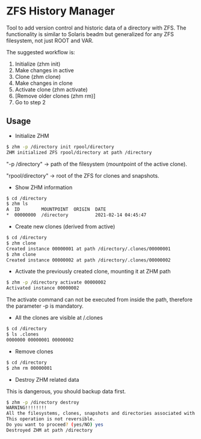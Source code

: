 # ZFS History Manager

Tool to add version control and historic data of a directory with ZFS. The functionality is similar to Solaris beadm but generalized for any ZFS filesystem, not just ROOT and VAR.

The suggested workflow is:
1. Initialize (zhm init)
2. Make changes in active
3. Clone (zhm clone)
4. Make changes in clone
5. Activate clone (zhm activate)
6. [Remove older clones (zhm rm)]
7. Go to step 2

## Usage

- Initialize ZHM

```bash
$ zhm -p /directory init rpool/directory
ZHM initialized ZFS rpool/directory at path /directory
```

"-p /directory" -> path of the filesystem (mountpoint of the active clone).

"rpool/directory" -> root of the ZFS for clones and snapshots.


- Show ZHM information

```bash
$ cd /directory
$ zhm ls
A  ID        MOUNTPOINT  ORIGIN  DATE               
*  00000000  /directory          2021-02-14 04:45:47
```

- Create new clones (derived from active)

```bash
$ cd /directory
$ zhm clone
Created instance 00000001 at path /directory/.clones/00000001
$ zhm clone
Created instance 00000002 at path /directory/.clones/00000002
```

- Activate the previously created clone, mounting it at ZHM path 

```bash
$ zhm -p /directory activate 00000002
Activated instance 00000002
```

The activate command can not be executed from inside the path, therefore the parameter -p <path> is mandatory.  

- All the clones are visible at <path>/.clones

```bash
$ cd /directory
$ ls .clones
0000000 00000001 00000002
```


- Remove clones

```bash
$ cd /directory
$ zhm rm 00000001
```


- Destroy ZHM related data

This is dangerous, you should backup data first.

```bash
$ zhm -p /directory destroy        
WARNING!!!!!!!!
All the filesystems, clones, snapshots and directories associated with /directory will be permanently deleted.
This operation is not reversible.
Do you want to proceed? (yes/NO) yes
Destroyed ZHM at path /directory
```
